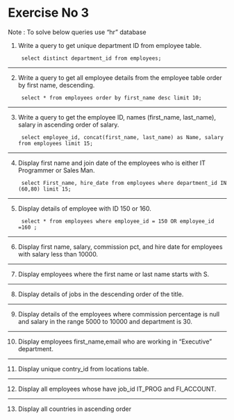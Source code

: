 
# Exercise No 3

Note : To solve below queries use “hr” database

1. Write a query to get unique department ID from employee table.

        select distinct department_id from employees;

----------------------------------------------------

2. Write a query to get all employee details from the employee table order by first name, descending.

        select * from employees order by first_name desc limit 10;

----------------------------------------------------

3. Write a query to get the employee ID, names (first_name, last_name), salary in ascending order of salary.

        select employee_id, concat(first_name, last_name) as Name, salary from employees limit 15; 

----------------------------------------------------

4. Display first name and join date of the employees who is either IT Programmer or Sales Man.

        select First_name, hire_date from employees where department_id IN (60,80) limit 15;

----------------------------------------------------

5. Display details of employee with ID 150 or 160.

        select * from employees where employee_id = 150 OR employee_id =160 ; 
        
----------------------------------------------------

6. Display first name, salary, commission pct, and hire date for employees with salary less than 10000.

----------------------------------------------------

7. Display employees where the first name or last name starts with S.

----------------------------------------------------
8. Display details of jobs in the descending order of the title.

----------------------------------------------------

9. Display details of the employees where commission percentage is null and salary in the range 5000 to 10000 and department is 30.

----------------------------------------------------

10. Display employees first_name,email who are working in “Executive” department.

----------------------------------------------------

11. Display unique contry_id from locations table.

----------------------------------------------------

12. Display all employees whose have job_id IT_PROG and FI_ACCOUNT.

----------------------------------------------------

13. Display all countries in ascending order